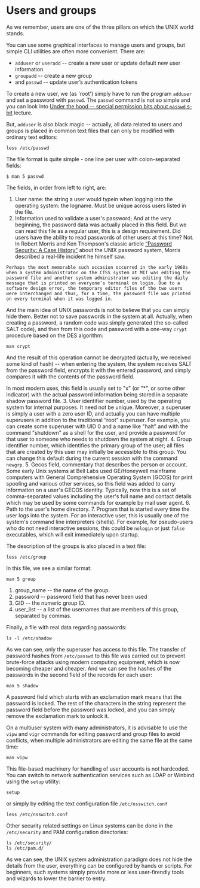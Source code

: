 # Users and groups

As we remember, users are one of the three pillars on which the UNIX world stands.

You can use some graphical interfaces to manage users and groups, but simple CLI utilities are often more convenient. There are:
* `adduser` or `useradd` -- create a new user or update default new user information
* `groupadd` -- create a new group
* and `passwd` -- update user’s authentication tokens

To create a new user, we (as 'root') simply have to run the program `adduser` and set a password with `passwd`. The `passwd` command is not so simple and you can look into [Under the hood -- special permission bits about `passwd` s-bit](../under_the_hood/09_special_permission_bits.md) lecture.

But, `adduser` is also black magic -- actually, all data related to users and groups is placed in common text files that can only be modified with ordinary text editors:
```
less /etc/passwd
```
The file format is quite simple - one line per user with colon-separated fields:
```
$ man 5 passwd
```
The fields, in order from left to right, are:

1. User name: the string a user would typein when logging into the operating system: the logname. Must be unique across users listed in the file.
2. Information used to validate a user's password; And at the very beginning, the password data was actually placed in this field. But we can read this file as a regular user, this is a design requirement. Did users have the ability to read passwords of other users at this time? Not. In Robert Morris and Ken Thompson's classic article [“Password Security: A Case History”](https://rist.tech.cornell.edu/6431papers/MorrisThompson1979.pdf) about the UNIX password system, Morris described a real-life incident he himself saw:
```
Perhaps the most memorable such occasion occurred in the early 1960s when a system administrator on the CTSS system at MIT was editing the password file and another system administrator was editing the daily message that is printed on everyone’s terminal on login. Due to a software design error, the temporary editor files of the two users were interchanged and thus, for a time, the password file was printed on every terminal when it was logged in.
```
And the main idea of UNIX passwords is not to believe that you can simply hide them. Better not to save passwords in the system at all. Actually, when creating a password, a random code was simply generated (the so-called SALT code), and then from this code and password with a one-way `crypt` procedure based on the DES algorithm:
```
man crypt
```
And the result of this operation cannot be decrypted (actually, we received some kind of hash) -- when entering the system, the system receives SALT from the password field, encrypts it with the entered password, and simply compares it with the contents of the password field.

In most modern uses, this field is usually set to "x" (or "*", or some other indicator) with the actual password information being stored in a separate shadow password file.
3. User identifier number, used by the operating system for internal purposes. It need not be unique. Moreover, a superuser is simply a user with a zero user ID, and actually you can have multiple superusers in addition to the traditional “root” superuser. For example, you can create some superuser with UID 0 and a name like "halt" and with the command "shutdown" as a shell for the user, and provide a password for that user to someone who needs to shutdown the system at night.
4. Group identifier number, which identifies the primary group of the user; all files that are created by this user may initially be accessible to this group. You can change this default during the current session with the command `newgrp`.
5. Gecos field, commentary that describes the person or account. Some early Unix systems at Bell Labs used GE/Honeywell mainframe computers with General Comprehensive Operating System (GCOS) for print spooling and various other services, so this field was added to carry information on a user's GECOS identity.
Typically, now this is a set of comma-separated values including the user's full name and contact details which may be used by some commands for example by mail user agent.
6. Path to the user's home directory.
7. Program that is started every time the user logs into the system. For an interactive user, this is usually one of the system's command line interpreters (shells). For example, for pseudo-users who do not need interactive sessions, this could be `nologin` or just `false` executables, which will exit immediately upon startup.

The description of the groups is also placed in a text file:
```
less /etc/group
```
In this file, we see a similar format:
```
man 5 group 
```
1. group_name -- the name of the group.
2. password -- password field that has never been used
3. GID -- the numeric group ID.
4. user_list -- a list of the usernames that are members of this group, separated by commas.

Finally, a file with real data regarding passwords:
```
ls -l /etc/shadow
```
As we can see, only the superuser has access to this file. The transfer of password hashes from `/etc/passwd` to this file was carried out to prevent brute-force attacks using modern computing equipment, which is now becoming cheaper and cheaper. And we can see the hashes of the passwords in the second field of the records for each user:
```
man 5 shadow
```
A password field which starts with an exclamation mark means that the password is locked. The rest of the characters in the string represent the password field before the password was locked, and you can simply remove the exclamation mark to unlock it.

On a multiuser system with many administrators, it is advisable to use the `vipw` and `vigr` commands for editing password and group files to avoid conflicts, when multiple administrators are editing the same file at the same time:
```
man vipw
```

This file-based machinery for handling of user accounts is not hardcoded. You can switch to network authentication services such as LDAP or Winbind using the `setup` utility:
```
setup
```
or simply by editing the text configuration file `/etc/nsswitch.conf`
```
less /etc/nsswitch.conf
```
Other security related settings on Linux systems can be done in the `/etc/security` and PAM configuration directories:
```
ls /etc/security/
ls /etc/pam.d/
```
As we can see, the UNIX system administration paradigm does not hide the details from the user, everything can be configured by hands or scripts. For beginners, such systems simply provide more or less user-firendly tools and wizards to lower the barrier to entry. 


